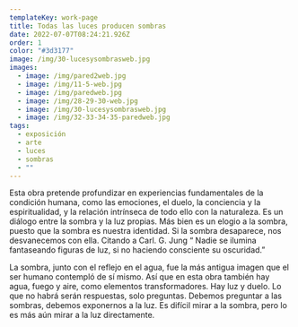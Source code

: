 ```yaml
---
templateKey: work-page
title: Todas las luces producen sombras
date: 2022-07-07T08:24:21.926Z
order: 1
color: "#3d3177"
image: /img/30-lucesysombrasweb.jpg
images:
  - image: /img/pared2web.jpg
  - image: /img/11-5-web.jpg
  - image: /img/paredweb.jpg
  - image: /img/28-29-30-web.jpg
  - image: /img/30-lucesysombrasweb.jpg
  - image: /img/32-33-34-35-paredweb.jpg
tags:
  - exposición
  - arte
  - luces
  - sombras
  - ""
---
```

Esta obra pretende profundizar en experiencias fundamentales de la condición humana, como las emociones, el duelo, la conciencia y la espiritualidad, y la relación intrínseca de todo ello con la naturaleza. Es un diálogo entre la sombra y la luz propias. Más bien es un elogio a la sombra, puesto que la sombra es nuestra identidad. Si la sombra desaparece, nos desvanecemos con ella. Citando a Carl. G. Jung “ Nadie se ilumina fantaseando figuras de luz, si no haciendo consciente su oscuridad.”

La sombra, junto con el reflejo en el agua, fue la más antigua imagen que el ser humano contempló de sí mismo. Así que en esta obra también hay agua, fuego y aire, como elementos transformadores. Hay luz y duelo. Lo que no habrá serán respuestas, solo preguntas. Debemos preguntar a las sombras, debemos exponernos a la luz. Es difícil mirar a la sombra, pero lo es más aún mirar a la luz directamente.